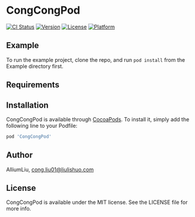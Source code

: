 # CongCongPod

[![CI Status](https://img.shields.io/travis/AlliumLiu/CongCongPod.svg?style=flat)](https://travis-ci.org/AlliumLiu/CongCongPod)
[![Version](https://img.shields.io/cocoapods/v/CongCongPod.svg?style=flat)](https://cocoapods.org/pods/CongCongPod)
[![License](https://img.shields.io/cocoapods/l/CongCongPod.svg?style=flat)](https://cocoapods.org/pods/CongCongPod)
[![Platform](https://img.shields.io/cocoapods/p/CongCongPod.svg?style=flat)](https://cocoapods.org/pods/CongCongPod)

## Example

To run the example project, clone the repo, and run `pod install` from the Example directory first.

## Requirements

## Installation

CongCongPod is available through [CocoaPods](https://cocoapods.org). To install
it, simply add the following line to your Podfile:

```ruby
pod 'CongCongPod'
```

## Author

AlliumLiu, cong.liu01@liulishuo.com

## License

CongCongPod is available under the MIT license. See the LICENSE file for more info.
